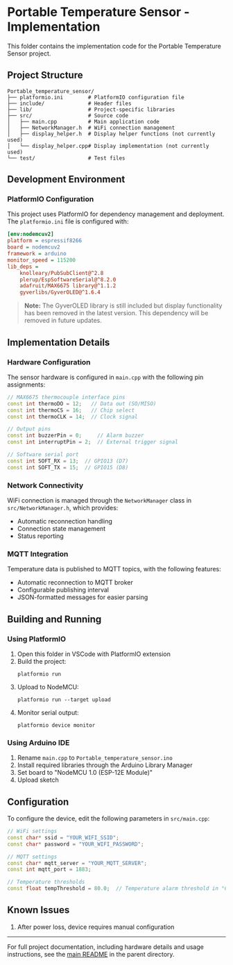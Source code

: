 # Portable Temperature Sensor - Implementation

This folder contains the implementation code for the Portable Temperature Sensor project.

## Project Structure

```
Portable_temperature_sensor/
├── platformio.ini        # PlatformIO configuration file
├── include/              # Header files
├── lib/                  # Project-specific libraries
├── src/                  # Source code
│   ├── main.cpp          # Main application code
│   ├── NetworkManager.h  # WiFi connection management
│   ├── display_helper.h  # Display helper functions (not currently used)
│   └── display_helper.cpp# Display implementation (not currently used)
└── test/                 # Test files
```

## Development Environment

### PlatformIO Configuration

This project uses PlatformIO for dependency management and deployment. The `platformio.ini` file is configured with:

```ini
[env:nodemcuv2]
platform = espressif8266
board = nodemcuv2
framework = arduino
monitor_speed = 115200
lib_deps = 
	knolleary/PubSubClient@^2.8
	plerup/EspSoftwareSerial@^8.2.0
	adafruit/MAX6675 library@^1.1.2
	gyverlibs/GyverOLED@^1.6.4
```

> **Note:** The GyverOLED library is still included but display functionality has been removed in the latest version. This dependency will be removed in future updates.

## Implementation Details

### Hardware Configuration

The sensor hardware is configured in `main.cpp` with the following pin assignments:

```cpp
// MAX6675 thermocouple interface pins
const int thermoDO = 12;   // Data out (SO/MISO)
const int thermoCS = 16;   // Chip select
const int thermoCLK = 14;  // Clock signal

// Output pins
const int buzzerPin = 0;     // Alarm buzzer
const int interruptPin = 2;  // External trigger signal

// Software serial port
const int SOFT_RX = 13;  // GPIO13 (D7)
const int SOFT_TX = 15;  // GPIO15 (D8)
```

### Network Connectivity

WiFi connection is managed through the `NetworkManager` class in `src/NetworkManager.h`, which provides:

- Automatic reconnection handling
- Connection state management
- Status reporting

### MQTT Integration

Temperature data is published to MQTT topics, with the following features:
- Automatic reconnection to MQTT broker
- Configurable publishing interval
- JSON-formatted messages for easier parsing

## Building and Running

### Using PlatformIO

1. Open this folder in VSCode with PlatformIO extension
2. Build the project:
   ```
   platformio run
   ```
3. Upload to NodeMCU:
   ```
   platformio run --target upload
   ```
4. Monitor serial output:
   ```
   platformio device monitor
   ```

### Using Arduino IDE

1. Rename `main.cpp` to `Portable_temperature_sensor.ino`
2. Install required libraries through the Arduino Library Manager
3. Set board to "NodeMCU 1.0 (ESP-12E Module)"
4. Upload sketch

## Configuration

To configure the device, edit the following parameters in `src/main.cpp`:

```cpp
// WiFi settings
const char* ssid = "YOUR_WIFI_SSID";
const char* password = "YOUR_WIFI_PASSWORD";

// MQTT settings
const char* mqtt_server = "YOUR_MQTT_SERVER";
const int mqtt_port = 1883;

// Temperature thresholds
const float tempThreshold = 80.0;  // Temperature alarm threshold in °C
```

## Known Issues

1. After power loss, device requires manual configuration

---

For full project documentation, including hardware details and usage instructions, see the [main README](../README.md) in the parent directory.
